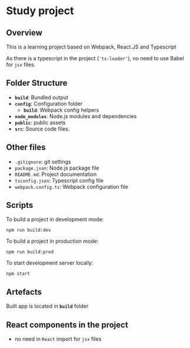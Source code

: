 # Study project

## Overview

This is a learning project based on Webpack, React.JS and Typescript

As there is a typescript in the project (`'ts-loader'`), no need to use Babel for `jsx` files.

## Folder Structure

- **`build`**: Bundled output
- **`config`**: Configuration folder
  - **`build`**: Webpack config helpers
- **`node_modules`**: Node.js modules and dependencies
- **`public`**: public assets
- **`src`**: Source code files.

## Other files

- `.gitignore`: git settings
- `package.json`: Node.js package file
- `README.md`: Project documentation
- `tsconfig.json`: Typescript config file
- `webpack.config.ts`: Webpack configuration file

## Scripts

To build a project in development mode:

```npm run build:dev```

To build a project in production mode:

```npm run build:prod```

To start development server locally:

```npm start```

## Artefacts

Built app is located in **`build`** folder

## React components in the project

- no need in `React` import for `jsx` files


